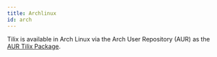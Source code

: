 ```yaml
---
title: Archlinux
id: arch
---
```

Tilix is available in Arch Linux via the Arch User Repository (AUR) as the [AUR Tilix Package](https://aur.archlinux.org/packages/tilix).
